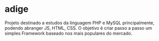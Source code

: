 # adige
Projeto destinado a estudos da linguagem PHP e MySQL principalmente, podendo abranger JS, HTML, CSS. O objetivo é criar passo a passo um simples Framework baseado nos mais populares do mercado.
